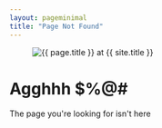 ```yaml
---
layout: pageminimal
title: "Page Not Found"
---
```


<figure>
  <img src="https://cdn130.picsart.com/240274667013201.gif?r1024x1024" alt="{{ page.title }} at {{ site.title }}">
</figure>

<div class="text-center">
  <h1>Agghhh $%@#</h1>
  <p>The page you're looking for isn't here</p>
</div>
